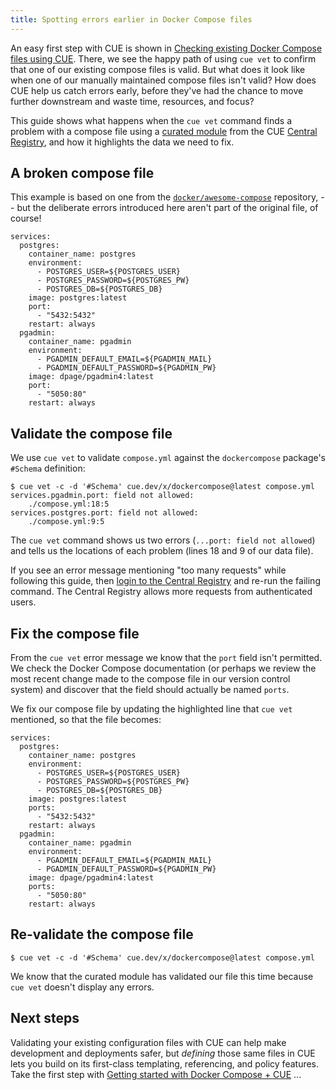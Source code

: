 ```yaml
---
title: Spotting errors earlier in Docker Compose files
---
```


An easy first step with CUE is shown in
[Checking existing Docker Compose files using CUE](../checking-existing-docker-compose-files/index.md).
There, we see the happy path of using `cue vet` to confirm that one of our
existing compose files is valid.
But what does it look like when one of our manually maintained compose files
isn't valid?
How does CUE help us catch errors early, before they've had the chance to move
further downstream and waste time, resources, and focus?

This guide shows what happens when the `cue vet` command finds a problem with a
compose file using a
[curated module](/getting-started/docker-compose/) from the
CUE [Central Registry](https://registry.cue.works),
and how it highlights the data we need to fix.

<!--more-->

## A broken compose file

This example is based on one from the
[`docker/awesome-compose`](https://github.com/docker/awesome-compose/tree/18f59bdb09ecf520dd5758fbf90dec314baec545/postgresql-pgadmin)
repository, -- but the deliberate errors introduced here aren't part of the
original file, of course!

``` { .yaml title="compose.yml" }
services:
  postgres:
    container_name: postgres
    environment:
      - POSTGRES_USER=${POSTGRES_USER}
      - POSTGRES_PASSWORD=${POSTGRES_PW}
      - POSTGRES_DB=${POSTGRES_DB}
    image: postgres:latest
    port:
      - "5432:5432"
    restart: always
  pgadmin:
    container_name: pgadmin
    environment:
      - PGADMIN_DEFAULT_EMAIL=${PGADMIN_MAIL}
      - PGADMIN_DEFAULT_PASSWORD=${PGADMIN_PW}
    image: dpage/pgadmin4:latest
    port:
      - "5050:80"
    restart: always
```

## Validate the compose file

We use `cue vet` to validate `compose.yml` against the `dockercompose` package's `#Schema` definition:

``` { .text title="TERMINAL" data-copy="cue vet -c -d &#39;#Schema&#39; cue.dev/x/dockercompose@latest compose.yml" }
$ cue vet -c -d '#Schema' cue.dev/x/dockercompose@latest compose.yml
services.pgadmin.port: field not allowed:
    ./compose.yml:18:5
services.postgres.port: field not allowed:
    ./compose.yml:9:5
```

The `cue vet` command shows us two errors (`...port: field not allowed`) and tells
us the locations of each problem (lines 18 and 9 of our data file).

If you see an error message mentioning "too many requests" while following this
guide, then
[login to the Central Registry](../login-central-registry.md)
and re-run the failing command.
The Central Registry allows more requests from authenticated users.

## Fix the compose file

From the `cue vet` error message we know that the `port` field isn't permitted.
We check the Docker Compose documentation (or perhaps we review the most recent
change made to the compose file in our version control system) and discover
that the field should actually be named `ports`.

We fix our compose file by updating the highlighted line that `cue vet`
mentioned, so that the file becomes:

``` { .yaml title="compose.yml" hl_lines="9 18" }
services:
  postgres:
    container_name: postgres
    environment:
      - POSTGRES_USER=${POSTGRES_USER}
      - POSTGRES_PASSWORD=${POSTGRES_PW}
      - POSTGRES_DB=${POSTGRES_DB}
    image: postgres:latest
    ports:
      - "5432:5432"
    restart: always
  pgadmin:
    container_name: pgadmin
    environment:
      - PGADMIN_DEFAULT_EMAIL=${PGADMIN_MAIL}
      - PGADMIN_DEFAULT_PASSWORD=${PGADMIN_PW}
    image: dpage/pgadmin4:latest
    ports:
      - "5050:80"
    restart: always
```

## Re-validate the compose file

``` { .text title="TERMINAL" data-copy="cue vet -c -d &#39;#Schema&#39; cue.dev/x/dockercompose@latest compose.yml" }
$ cue vet -c -d '#Schema' cue.dev/x/dockercompose@latest compose.yml
```

We know that the curated module has validated our file this time because `cue
vet` doesn't display any errors.

## Next steps

Validating your existing configuration files with CUE can help make development
and deployments safer, but *defining* those same files in CUE lets you build on
its first-class templating, referencing, and policy features. Take the first
step with
[Getting started with Docker Compose + CUE](../getting-started-with-docker-compose-cue/index.md)
...
